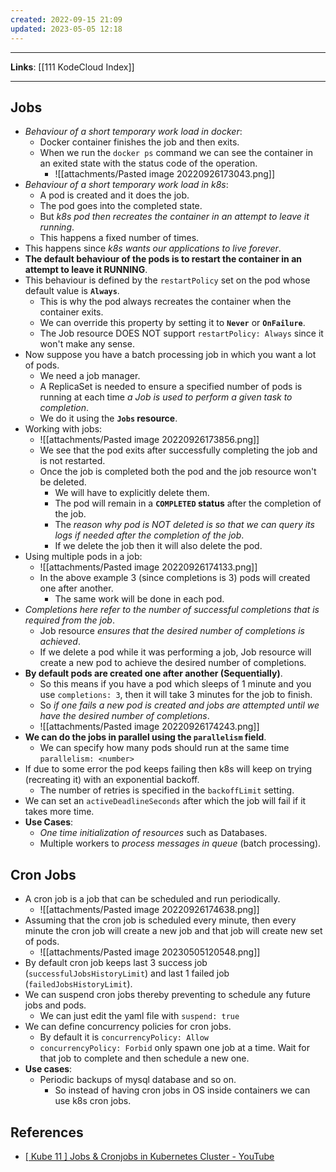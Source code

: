 ```yaml
---
created: 2022-09-15 21:09
updated: 2023-05-05 12:18
---
```

---
**Links**: [[111 KodeCloud Index]]

---
## Jobs
- *Behaviour of a short temporary work load in docker*:
	- Docker container finishes the job and then exits.
	- When we run the `docker ps` command we can see the container in an exited state with the status code of the operation.
		- ![[attachments/Pasted image 20220926173043.png]]
- *Behaviour of a short temporary work load in k8s*:
	- A pod is created and it does the job. 
	- The pod goes into the completed state. 
	- But *k8s pod then recreates the container in an attempt to leave it running*.
	- This happens a fixed number of times.
- This happens since *k8s wants our applications to live forever*. 
- **The default behaviour of the pods is to restart the container in an attempt to leave it RUNNING**.
- This behaviour is defined by the `restartPolicy` set on the pod whose default value is **`Always`**.
	- This is why the pod always recreates the container when the container exits.
	- We can override this property by setting it to **`Never`** or **`OnFailure`**.
	- The Job resource DOES NOT support `restartPolicy: Always` since it won't make any sense.
- Now suppose you have a batch processing job in which you want a lot of pods.
	- We need a job manager.
	- A ReplicaSet is needed to ensure a specified number of pods is running at each time *a Job is used to perform a given task to completion*. 
	- We do it using the **`Jobs` resource**.
- Working with jobs:
	- ![[attachments/Pasted image 20220926173856.png]]
	- We see that the pod exits after successfully completing the job and is not restarted.
	- Once the job is completed both the pod and the job resource won't be deleted.
		- We will have to explicitly delete them.
		- The pod will remain in a **`COMPLETED` status** after the completion of the job.
		- The *reason why pod is NOT deleted is so that we can query its logs if needed after the completion of the job*.
		- If we delete the job then it will also delete the pod.
- Using multiple pods in a job:
	- ![[attachments/Pasted image 20220926174133.png]]
	- In the above example 3 (since completions is 3) pods will created one after another.
		- The same work will be done in each pod.
- *Completions here refer to the number of successful completions that is required from the job*.
	- Job resource *ensures that the desired number of completions is achieved*.
	- If we delete a pod while it was performing a job, Job resource will create a new pod to achieve the desired number of completions.
- **By default pods are created one after another (Sequentially)**.
	- So this means if you have a pod which sleeps of 1 minute and you use `completions: 3`, then it will take 3 minutes for the job to finish.
	- So *if one fails a new pod is created and jobs are attempted until we have the desired number of completions*.
	- ![[attachments/Pasted image 20220926174243.png]]
- **We can do the jobs in parallel using the `parallelism` field**.
	- We can specify how many pods should run at the same time `parallelism: <number>`
- If due to some error the pod keeps failing then k8s will keep on trying (recreating it) with an exponential backoff.
	- The number of retries is specified in the `backoffLimit` setting.
- We can set an `activeDeadlineSeconds` after which the job will fail if it takes more time.
- **Use Cases**:
	- *One time initialization of resources* such as Databases.
	- Multiple workers to *process messages in queue* (batch processing).

## Cron Jobs
- A cron job is a job that can be scheduled and run periodically.
	- ![[attachments/Pasted image 20220926174638.png]]
- Assuming that the cron job is scheduled every minute, then every minute the cron job will create a new job and that job will create new set of pods.
	- ![[attachments/Pasted image 20230505120548.png]]
- By default cron job keeps last 3 success job (`successfulJobsHistoryLimit`) and last 1 failed job (`failedJobsHistoryLimit`).
- We can suspend cron jobs thereby preventing to schedule any future jobs and pods.
	- We can just edit the yaml file with `suspend: true`
- We can define concurrency policies for cron jobs.
	- By default it is `concurrencyPolicy: Allow`
	- `concurrencyPolicy: Forbid` only spawn one job at a time. Wait for that job to complete and then schedule a new one.
- **Use cases**:
	- Periodic backups of mysql database and so on.
		- So instead of having cron jobs in OS inside containers we can use k8s cron jobs.

## References
- [[ Kube 11 ] Jobs & Cronjobs in Kubernetes Cluster - YouTube](https://www.youtube.com/watch?v=uJKE0d6Y_yg)